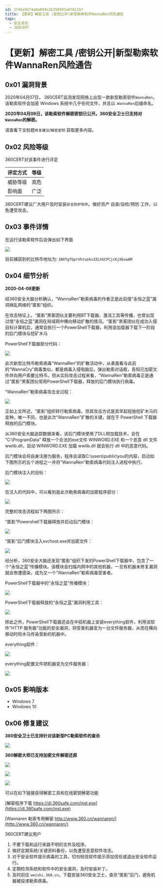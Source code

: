 ```yaml
---
id: 2f45e9274a8a894c2b358903a6f6115f
title: 【更新】解密工具 /密钥公开|新型勒索软件WannaRen风险通告
tags: 
  - 安全资讯
  - 360CERT
---
```


# 【更新】解密工具 /密钥公开|新型勒索软件WannaRen风险通告

0x01 漏洞背景
---------


2020年04月07日， 360CERT监测发现网络上出现一款新型勒索软件`WannaRen`，该勒索软件会加密 Windows 系统中几乎任何文件，并且以`.WannaRen`后缀命名。


**2020年04月09日，该勒索软件解密密钥已公开。360安全卫士已支持对`WannaRen`的解密。**


请查看下文标题`修复建议`/`解密密钥` 获取更多内容。


0x02 风险等级
---------


360CERT对该事件进行评定




| 评定方式 | 等级 |
| --- | --- |
| 威胁等级 | 高危 |
| 影响面 | 广泛 |


360CERT建议广大用户及时安装`安全防护软件`。做好资产 自查/自检/预防 工作，以免遭受攻击。


0x03 事件详情
---------


在运行该勒索软件后会弹出如下界面


![](https://p403.ssl.qhimgs4.com/t01e94d6cf815377f9c.png)


目前捕获到的比特币地址为: `1NXTgfGprVktuokv3ZLhGCPCjcKjXbswAM`


0x04 细节分析
---------


**2020-04-08更新**


经360安全大脑分析确认，“WannaRen”勒索病毒的作者正是此前借“永恒之蓝”漏洞祸乱网络的“匿影”组织。


在攻击特征上，“匿影”黑客团伙主要利用BT下载器、激活工具等传播，也曾出现过借“永恒之蓝”漏洞在局域网中横向移动扩散的情况。“匿影”黑客团伙在成功入侵目标计算机后，通常会执行一个PowerShell下载器，利用该加载器下载下一阶段的后门模块与挖矿木马


PowerShell下载器部分代码：


![](https://p403.ssl.qhimgs4.com/t017a77e348f69110a1.png)


此次新型比特币勒索病毒“WannaRen”的扩散活动中，从表面看与此前的“WannaCry”病毒类似，都是病毒入侵电脑后，弹出勒索对话框，告知已加密文件并向用户索要比特币。但从实际攻击过程来看，“WannaRen”勒索病毒正是通过“匿影”黑客团伙常用PowerShell下载器，释放的后门模块执行病毒。


“WannaRen”勒索病毒攻击全过程：


![](https://p403.ssl.qhimgs4.com/t0184e8ec9b03047257.png)


正如上文所述，“匿影”组织转行勒索病毒，但其攻击方式是其早起投放挖矿木马的变种。唯一不同，也是此次“WannaRen”扩散的关键，就在于 PowerShell 下载器释放的后门模块。


从360安全大脑追踪数据来看，该后门模块使用了DLL侧加载技术，会在 “C:\ProgramData” 释放一个合法的exe文件 WINWORD.EXE 和一个恶意 dll 文件 wwlib.dll，启动 WINWORD.EXE 加载 wwlib.dll 就会执行 dll 中的恶意代码。


后门模块会将自身注册为服务，程序会读取C:\users\public\you的内容，启动如下图所示的五个进程之一并将“WannaRen”勒索病毒代码注入进程中执行。


后门模块注入的目标：


![](https://p403.ssl.qhimgs4.com/t013a5f000ef0e090eb.png)


在注入的代码中，可以看到是此次勒索病毒的加密程序部分：


![](https://p403.ssl.qhimgs4.com/t011eb69e64f085b9d6.jpeg)


完整的攻击流程如下两图所示：


“匿影”Powershell下载器释放并启动后门模块：


![](https://p403.ssl.qhimgs4.com/t010b21791cfc2290f1.png)


“匿影”后门模块注入svchost.exe并加密文件：


![](https://p403.ssl.qhimgs4.com/t010462f9a29a9c4d8a.png)


经分析，360安全大脑还发现“匿影”组织下发的PowerShell下载器中，包含了一个“永恒之蓝”传播模块。该模块会扫描内网中的其他机器，一旦有机器未修复漏洞就会惨遭感染，成为又一个“WannaRen”勒索病毒受害者。


PowerShell下载器中的“永恒之蓝“传播模块：


![](https://p403.ssl.qhimgs4.com/t012d8252d35b8ff28f.png)


PowerShell下载器释放的“永恒之蓝”漏洞利用工具：


![](https://p403.ssl.qhimgs4.com/t016ab0e07d5e140cf5.png)


除此之外，PowerShell下载器还会在中招机器上安装everything软件，利用该软件“HTTP 服务器”功能的安全漏洞，将受害机器变为一台文件服务器，从而在横向移动时将木马传染至新的机器中。


everything软件：


![](https://p403.ssl.qhimgs4.com/t011f8939f20488cf3e.png)


everything配置文件把机器变为文件服务器：


![](https://p403.ssl.qhimgs4.com/t0118d0f57fb8104fae.png)


0x05 影响版本
---------


* Windows 7
* Windows 10


0x06 修复建议
---------


**360安全卫士已支持针对该新型PC勒索软件的查杀**


![](https://p403.ssl.qhimgs4.com/t01164b7fd4a4b47fef.jpeg)


**360解密大师已支持加密文件解密还原**


![](https://p403.ssl.qhimgs4.com/t013bc401c7d68b5d5f.png)


![](https://p403.ssl.qhimgs4.com/t01fed5ec09e2bf52e4.png)


![](https://p403.ssl.qhimgs4.com/t01cbefb97bef0f2fe3.png)


可以在如下链接获得解密工具和在线密钥解密功能


[解密程序下载 https://dl.360safe.com/inst.exe](https://dl.360safe.com/inst.exe)


[Wannaren 勒索专用解密 http://www.360.cn/wannaren/](http://www.360.cn/wannaren/)


360CERT建议用户


1. 不要下载和运行来路不明的文件及程序。
2. 做好定期系统/关键资料备份，以免遭受恶意软件攻击。
3. 对于安全软件提示病毒的工具，切勿轻信软件提示添加信任或退出安全软件运行。
4. 定期检测系统和软件中的安全漏洞，及时安装补丁。
5. 及时前往 `weishi.360.cn`，下载安装360安全卫士，查杀“匿影”后门，避免机器被投递勒索病毒。


